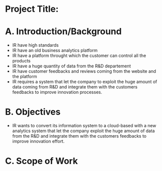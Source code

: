 # Project Title:

# A. Introduction/Background

- IR have high standards
- IR have an old business analytics platform
- IR have a platform throught which the customer can control all the products
- IR have a huge quantity of data from the R&D departement
- IR have customer feedbacks and reviews coming from the website and the platform
- IR requires a system that let the company to exploit the huge amount of data coming from R&D and integrate them with the customers feedbacks to improve innovation processes.

# B. Objectives

- IR wants to convert its information system to a cloud-based with a new analytics system that let the company exploit the huge amount of data from the R&D and integrate them with the customers feedbacks to improve innovation effort.

# C. Scope of Work
